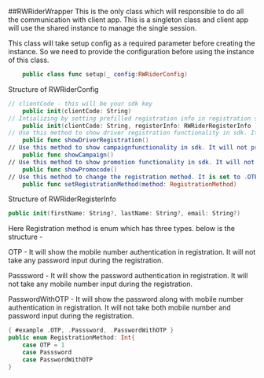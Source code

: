 ##RWRiderWrapper
This is the only class which will responsible to do all the communication with client app. This is a singleton class and client app will use the shared instance to manage the single session. 

This class will take setup config as a required parameter before creating the instance. So we need to provide the configuration before using the instance of this class.

``` swift linenums="1"
    public class func setup(_ config:RWRiderConfig)
```

Structure of RWRiderConfig

```` swift
// clientCode - this will be your sdk key
    public init(clientCode: String) 
// Intializing by setting prefilled registration info in registration screen
    public init(clientCode: String, registerInfo: RWRiderRegisterInfo ) 
// Use this method to show driver registration functionality in sdk. It will not present by default
    public func showDriverRegistration() 
// Use this method to show campaignfunctionality in sdk. It will not present by default
    public func showCampaign() 
// Use this method to show promotion functionality in sdk. It will not present by default
    public func showPromocode() 
// Use this method to change the registration method. It is set to .OTP by default
    public func setRegistrationMethod(method: RegistrationMethod) 
````
Structure of RWRiderRegisterInfo

````swift
public init(firstName: String?, lastName: String?, email: String?)
````

Here Registration method is enum which has three types. below is the structure - 

OTP - It will show the mobile number authentication in registration. It will not take any password input during the registration.

Passsword - It will show the password authentication in registration. It will not take any mobile number input during the registration.

PasswordWithOTP - It will show the password along with mobile number authentication in registration. It will not take both mobile number and password input during the registration.

``` swift
{ #example .OTP, .Passsword, .PasswordWithOTP }
public enum RegistrationMethod: Int{
    case OTP = 1
    case Passsword
    case PasswordWithOTP
}
```
